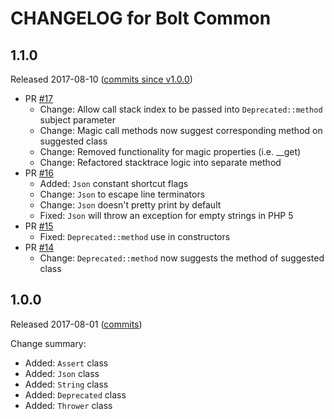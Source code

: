 CHANGELOG for Bolt Common
=========================

1.1.0
-----

Released 2017-08-10 ([commits since v1.0.0](https://github.com/bolt/common/compare/v1.0.0...v1.1.0))

 - PR [#17](https://github.com/bolt/common/pull/17)
   - Change: Allow call stack index to be passed into `Deprecated::method` subject parameter
   - Change: Magic call methods now suggest corresponding method on suggested class
   - Change: Removed functionality for magic properties (i.e. __get)
   - Change: Refactored stacktrace logic into separate method
 - PR [#16](https://github.com/bolt/common/pull/16)
   - Added: `Json` constant shortcut flags
   - Change: `Json` to escape line terminators
   - Change: `Json` doesn't pretty print by default
   - Fixed: `Json` will throw an exception for empty strings in PHP 5
 - PR [#15](https://github.com/bolt/common/pull/15)
   - Fixed: `Deprecated::method` use in constructors
 - PR [#14](https://github.com/bolt/common/pull/14)
   - Change: `Deprecated::method` now suggests the method of suggested class

1.0.0
-----

Released 2017-08-01 ([commits](https://github.com/bolt/common/compare/253f473f479d8aa149574fd1ab237da0e9c995c0...v1.0.0))

Change summary:

 - Added: `Assert` class
 - Added: `Json` class
 - Added: `String` class
 - Added: `Deprecated` class
 - Added: `Thrower` class
